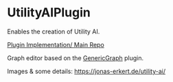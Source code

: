 # UtilityAIPlugin

Enables the creation of Utility AI.

[Plugin Implementation/ Main Repo](https://gitlab.com/JonasErkert/UtilityAI)

Graph editor based on the [GenericGraph](https://github.com/jinyuliao/GenericGraph) plugin.

Images & some details: https://jonas-erkert.de/utility-ai/
